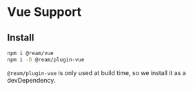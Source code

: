 # Vue Support

## Install

```bash
npm i @ream/vue
npm i -D @ream/plugin-vue
```

`@ream/plugin-vue` is only used at build time, so we install it as a devDependency.
